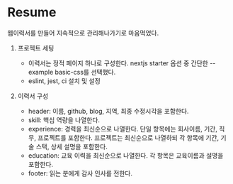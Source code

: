 # Resume

웹이력서를 만들어 지속적으로 관리해나가기로 마음먹었다.

1. 프로젝트 세팅

   - 이력서는 정적 페이지 하나로 구성한다. nextjs starter 옵션 중 간단한 --example basic-css를 선택했다.
   - eslint, jest, ci 설치 및 설정

2. 이력서 구성

   - header: 이름, github, blog, 지역, 최종 수정시각을 포함한다.
   - skill: 핵심 역량을 나열한다.
   - experience: 경력을 최신순으로 나열한다. 단일 항목에는 회사이름, 기간, 직무, 프로젝트를 포함한다. 프로젝트는 최신순으로 나열하되 각 항목에 기간, 기술 스택, 상세 설명을 포함한다.
   - education: 교육 이력을 최신순으로 나열한다. 각 항목은 교육이름과 설명을 포함한다.
   - footer: 읽는 분에게 감사 인사를 전한다.
